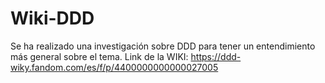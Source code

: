 # Wiki-DDD
Se ha realizado una investigación sobre DDD para tener un entendimiento más general sobre el tema.
Link de la WIKI: https://ddd-wiky.fandom.com/es/f/p/4400000000000027005
